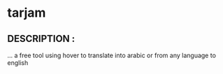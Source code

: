 # tarjam

## DESCRIPTION : 
... a free tool using hover to translate into arabic or from any language to english 
